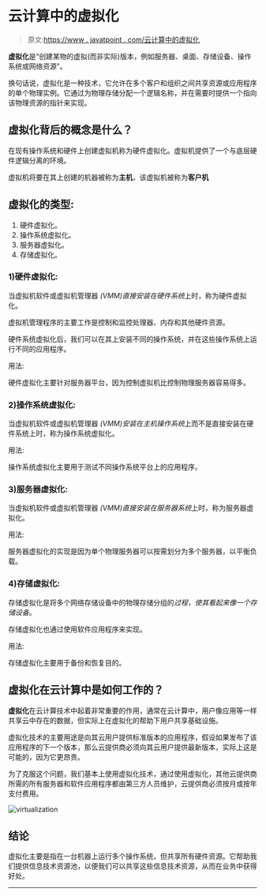 # 云计算中的虚拟化

> 原文:[https://www . javatpoint . com/云计算中的虚拟化](https://www.javatpoint.com/virtualization-in-cloud-computing)

**虚拟化**是“创建某物的虚拟(而非实际)版本，例如服务器、桌面、存储设备、操作系统或网络资源”。

换句话说，虚拟化是一种技术，它允许在多个客户和组织之间共享资源或应用程序的单个物理实例。它通过为物理存储分配一个逻辑名称，并在需要时提供一个指向该物理资源的指针来实现。

## 虚拟化背后的概念是什么？

在现有操作系统和硬件上创建虚拟机称为硬件虚拟化。虚拟机提供了一个与底层硬件逻辑分离的环境。

虚拟机将要在其上创建的机器被称为**主机**，该虚拟机被称为**客户机**

## 虚拟化的类型:

1.  硬件虚拟化。
2.  操作系统虚拟化。
3.  服务器虚拟化。
4.  存储虚拟化。

### 1)硬件虚拟化:

当虚拟机软件或虚拟机管理器 *(VMM)直接安装在硬件系统*上时，称为硬件虚拟化。

虚拟机管理程序的主要工作是控制和监控处理器、内存和其他硬件资源。

硬件系统虚拟化后，我们可以在其上安装不同的操作系统，并在这些操作系统上运行不同的应用程序。

用法:

硬件虚拟化主要针对服务器平台，因为控制虚拟机比控制物理服务器容易得多。

### 2)操作系统虚拟化:

当虚拟机软件或虚拟机管理器 *(VMM)安装在主机操作系统*上而不是直接安装在硬件系统上时，称为操作系统虚拟化。

用法:

操作系统虚拟化主要用于测试不同操作系统平台上的应用程序。

### 3)服务器虚拟化:

当虚拟机软件或虚拟机管理器 *(VMM)直接安装在服务器系统*上时，称为服务器虚拟化。

用法:

服务器虚拟化的实现是因为单个物理服务器可以按需划分为多个服务器，以平衡负载。

### 4)存储虚拟化:

存储虚拟化是将多个网络存储设备中的物理存储分组的*过程，使其看起来像一个存储设备*。

存储虚拟化也通过使用软件应用程序来实现。

用法:

存储虚拟化主要用于备份和恢复目的。

## 虚拟化在云计算中是如何工作的？

**虚拟化**在云计算技术中起着非常重要的作用，通常在云计算中，用户像应用等一样共享云中存在的数据，但实际上在虚拟化的帮助下用户共享基础设施。

虚拟化技术的主要用途是向其云用户提供标准版本的应用程序，假设如果发布了该应用程序的下一个版本，那么云提供商必须向其云用户提供最新版本，实际上这是可能的，因为它更昂贵。

为了克服这个问题，我们基本上使用虚拟化技术，通过使用虚拟化，其他云提供商所需的所有服务器和软件应用程序都由第三方人员维护，云提供商必须按月或按年支付费用。

![virtualization](../Images/a00eb6e16d4ac8c32b3b95c1ac859d45.png)

## 结论

虚拟化主要是指在一台机器上运行多个操作系统，但共享所有硬件资源。它帮助我们提供信息技术资源池，以便我们可以共享这些信息技术资源，从而在业务中获得好处。

* * *